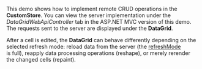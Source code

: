 This demo shows how to&nbsp;implement remote CRUD operations in&nbsp;the **CustomStore**. You can view the server implementation under the *DataGridWebApiController* tab in&nbsp;the ASP.NET MVC version of&nbsp;this demo. The requests sent to&nbsp;the server are displayed under the **DataGrid**.
 
After a&nbsp;cell is&nbsp;edited, the **DataGrid** can behave differently depending on&nbsp;the selected refresh mode: reload data from the server (the [refreshMode](/Documentation/ApiReference/UI_Widgets/dxDataGrid/Configuration/editing/#refreshMode) is&nbsp;full), reapply data processing operations (reshape), or&nbsp;merely rerender the changed cells (repaint).